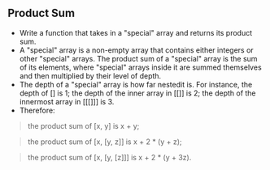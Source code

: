 ## Product Sum

- Write a function that takes in a "special" array and returns its product sum.
- A "special" array is a non-empty array that contains either integers or other "special" arrays. The product sum of a "special" array is the sum of its elements, where "special" arrays inside it are summed themselves and then multiplied by their level of depth.
- The depth of a "special" array is how far nestedit is. For instance, the depth of [] is 1; the depth of the inner array in [[]] is 2; the depth of the innermost array in [[[]]] is 3.
- Therefore:
> the product sum of [x, y] is x + y; 

> the product sum of [x, [y, z]] is x + 2 * (y + z); 

> the product sum of [x, [y, [z]]] is x + 2 * (y + 3z).